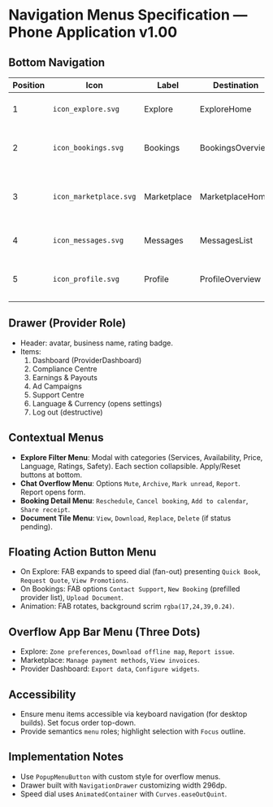# Navigation Menus Specification — Phone Application v1.00

## Bottom Navigation
| Position | Icon | Label | Destination | Notes |
| --- | --- | --- | --- | --- |
| 1 | `icon_explore.svg` | Explore | ExploreHome | Default landing for users |
| 2 | `icon_bookings.svg` | Bookings | BookingsOverview | Badge shows pending count |
| 3 | `icon_marketplace.svg` | Marketplace | MarketplaceHome | For providers shows campaigns first |
| 4 | `icon_messages.svg` | Messages | MessagesList | Badge count for unread |
| 5 | `icon_profile.svg` | Profile | ProfileOverview | Providers see Settings entry |

## Drawer (Provider Role)
- Header: avatar, business name, rating badge.
- Items:
  1. Dashboard (ProviderDashboard)
  2. Compliance Centre
  3. Earnings & Payouts
  4. Ad Campaigns
  5. Support Centre
  6. Language & Currency (opens settings)
  7. Log out (destructive)

## Contextual Menus
- **Explore Filter Menu**: Modal with categories (Services, Availability, Price, Language, Ratings, Safety). Each section collapsible. Apply/Reset buttons at bottom.
- **Chat Overflow Menu**: Options `Mute`, `Archive`, `Mark unread`, `Report`. Report opens form.
- **Booking Detail Menu**: `Reschedule`, `Cancel booking`, `Add to calendar`, `Share receipt`.
- **Document Tile Menu**: `View`, `Download`, `Replace`, `Delete` (if status pending).

## Floating Action Button Menu
- On Explore: FAB expands to speed dial (fan-out) presenting `Quick Book`, `Request Quote`, `View Promotions`.
- On Bookings: FAB options `Contact Support`, `New Booking` (prefilled provider list), `Upload Document`.
- Animation: FAB rotates, background scrim `rgba(17,24,39,0.24)`.

## Overflow App Bar Menu (Three Dots)
- Explore: `Zone preferences`, `Download offline map`, `Report issue`.
- Marketplace: `Manage payment methods`, `View invoices`.
- Provider Dashboard: `Export data`, `Configure widgets`.

## Accessibility
- Ensure menu items accessible via keyboard navigation (for desktop builds). Set focus order top-down.
- Provide semantics `menu` roles; highlight selection with `Focus` outline.

## Implementation Notes
- Use `PopupMenuButton` with custom style for overflow menus.
- Drawer built with `NavigationDrawer` customizing width 296dp.
- Speed dial uses `AnimatedContainer` with `Curves.easeOutQuint`.
